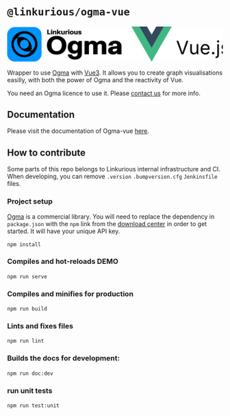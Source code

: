 # `@linkurious/ogma-vue`

![logo](/logo.svg)


Wrapper to use [Ogma](https://doc.linkurio.us/ogma/latest/) with [Vue3](https://vuejs.org/about/releases.html).
It allows you to create graph visualisations easilly, with both the power of Ogma and the reactivity of Vue. 

You need an Ogma licence to use it. Please [contact us]([https://doc.linkurio.us/ogma/latest/support.html](https://doc.linkurious.com/ogma/latest/contact.html)) for more info.

## Documentation

Please visit the documentation of Ogma-vue [here](https://linkurious.github.io/ogma-vue/).

## How to contribute

Some parts of this repo belongs to Linkurious internal infrastructure and CI. 
When developing, you can remove `.version` `.bumpversion.cfg` `Jenkinsfile`  files.

### Project setup

[Ogma](https://ogma.linkurio.us) is a commercial library. You will need to replace the dependency in `package.json` with the `npm` link from the [download center](https://get.linkurio.us) in order to get started. It will have your unique API key.

```
npm install
```

### Compiles and hot-reloads DEMO
```
npm run serve
```

### Compiles and minifies for production
```
npm run build
```

### Lints and fixes files
```
npm run lint
```

### Builds the docs for development: 
```
npm run doc:dev
```

### run unit tests
```
npm run test:unit
```
